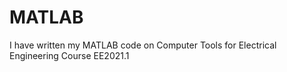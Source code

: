 # MATLAB
I have written my MATLAB code on Computer Tools for Electrical Engineering Course
EE2021.1

